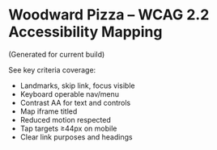 # Woodward Pizza – WCAG 2.2 Accessibility Mapping
(Generated for current build)

See key criteria coverage:
- Landmarks, skip link, focus visible
- Keyboard operable nav/menu
- Contrast AA for text and controls
- Map iframe titled
- Reduced motion respected
- Tap targets ≥44px on mobile
- Clear link purposes and headings
